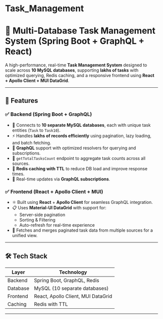 # Task_Management

# 🚀 Multi-Database Task Management System (Spring Boot + GraphQL + React)

A high-performance, real-time **Task Management System** designed to scale across **10 MySQL databases**, supporting **lakhs of tasks** with optimized querying, Redis caching, and a responsive frontend using **React + Apollo Client + MUI DataGrid**.

---

## 📌 Features

### ✅ Backend (Spring Boot + GraphQL)
- 🔗 Connects to **10 separate MySQL databases**, each with unique task entities (`Task` to `Task10`).
- ⚡ Handles **lakhs of records efficiently** using pagination, lazy loading, and batch fetching.
- 🧩 **GraphQL** support with optimized resolvers for querying and subscriptions.
- 🧮 `getTotalTasksCount` endpoint to aggregate task counts across all sources.
- 🧠 **Redis caching with TTL** to reduce DB load and improve response times.
- 🔁 Real-time updates via **GraphQL subscriptions**.

### ✅ Frontend (React + Apollo Client + MUI)
- ⚛️ Built using **React** + **Apollo Client** for seamless GraphQL integration.
- 📋 Uses **Material-UI DataGrid** with support for:
  - Server-side pagination
  - Sorting & Filtering
  - Auto-refresh for real-time experience
- 🔄 Fetches and merges paginated task data from multiple sources for a unified view.

---

## 🛠️ Tech Stack

| Layer     | Technology                          |
|-----------|-------------------------------------|
| Backend   | Spring Boot, GraphQL, Redis         |
| Database  | MySQL (10 separate databases)       |
| Frontend  | React, Apollo Client, MUI DataGrid  |
| Caching   | Redis with TTL                      |

---


